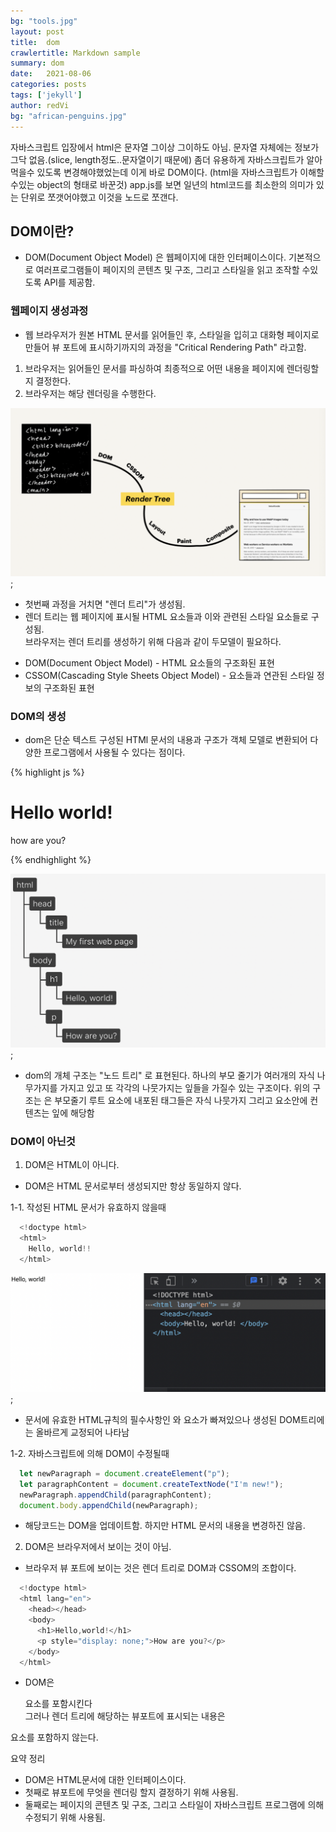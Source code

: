 ```yaml
---
bg: "tools.jpg"
layout: post
title:  dom
crawlertitle: Markdown sample
summary: dom
date:   2021-08-06
categories: posts
tags: ['jekyll']
author: redVi
bg: "african-penguins.jpg"
---
```


자바스크립트 입장에서 html은 문자열 그이상 그이하도 아님.
문자열 자체에는 정보가 그닥 없음.(slice, length정도..문자열이기 때문에)
좀더 유용하게 자바스크립트가 알아먹을수 있도록 변경해야했었는데 이게 바로 DOM이다.
(html을 자바스크립트가 이해할수있는 object의 형태로 바꾼것)
app.js를 보면 일년의 html코드를 최소한의 의미가 있는 단위로 쪼갯어야했고 이것을
노드로 쪼갠다.

## DOM이란?
- DOM(Document Object Model) 은 웹페이지에 대한 인터페이스이다.
기본적으로 여러프로그램들이 페이지의 콘텐츠 및 구조, 그리고 스타일을 읽고 조작할 수있도록 API를 제공함.

### 웹페이지 생성과정
- 웹 브라우저가 원본 HTML 문서를 읽어들인 후, 스타일을 입히고 대화형 페이지로 만들어 뷰 포트에 표시하기까지의 과정을 "Critical Rendering Path" 라고함. 

1. 브라우저는 읽어들인 문서를 파싱하여 최종적으로 어떤 내용을 페이지에 렌더링할지 결정한다.
2. 브라우저는 해당 렌더링을 수행한다.

![](../assets/img/dom.png);

- 첫번째 과정을 거치면 "렌더 트리"가 생성됨.
- 렌더 트리는 웹 페이지에 표시될 HTML 요소들과 이와 관련된 스타일 요소들로 구성됨.<br/>
브라우저는 렌더 트리를 생성하기 위해 다음과 같이 두모델이 필요하다.

* DOM(Document Object Model) - HTML 요소들의 구조화된 표현
* CSSOM(Cascading Style Sheets Object Model) - 요소들과 연관된 스타일 정보의 구조화된 표현

### DOM의 생성
- dom은 단순 텍스트 구성된 HTMl 문서의 내용과 구조가 객체 모델로 변환되어 다양한 프로그램에서 사용될 수 있다는 점이다.

{% highlight js %}


<html lang ="en">
  <head>
    <title>My first web page </title>
  </head>
  <body>
    <h1>Hello world! </h1>
    <p>how are you? </p>
  </body>
</html>

{% endhighlight %}

![](../assets/img/nodeTree.png);

- dom의 개체 구조는 "노드 트리" 로 표현된다. 
하나의 부모 줄기가 여러개의 자식 나무가지를 가지고 있고 
또 각각의 나뭇가지는 잎들을 가질수 있는 구조이다.
위의 구조는 <html>은 부모줄기 루트 요소에 내포된 태그들은 자식 나뭇가지 그리고 요소안에 컨텐츠는 잎에 해당함

### DOM이 아닌것
1. DOM은 HTML이 아니다.
- DOM은 HTML 문서로부터 생성되지만 항상 동일하지 않다. 

1-1. 작성된 HTML 문서가 유효하지 않을때

```javascript
  <!doctype html>
  <html>
    Hello, world!!
  </html>
```
![](../assets/img/dom_ex.png);

- 문서에 유효한 HTML규칙의 필수사항인 <head>와 <body> 요소가 빠져있으나 생성된 DOM트리에는 올바르게 교정되어 나타남

1-2. 자바스크립트에 의해 DOM이 수정될때
```javascript
  let newParagraph = document.createElement("p");
  let paragraphContent = document.createTextNode("I'm new!");
  newParagraph.appendChild(paragraphContent);
  document.body.appendChild(newParagraph);
```
- 해당코드는 DOM을 업데이트함. 하지만 HTML 문서의 내용을 변경하진 않음.


2. DOM은 브라우저에서 보이는 것이 아님.
- 브라우저 뷰 포트에 보이는 것은 렌더 트리로 DOM과 CSSOM의 조합이다.

```javascript
  <!doctype html>
  <html lang="en">
    <head></head>
    <body>
      <h1>Hello,world!</h1>
      <p style="display: none;">How are you?</p>
    </body>
  </html>
```
- DOM은 <p> 요소를 포함시킨다<br>
그러나 렌더 트리에 해당하는 뷰포트에 표시되는 내용은 
<p> 요소를 포함하지 않는다.

요약 정리
- DOM은 HTML문서에 대한 인터페이스이다.
- 첫째로 뷰포트에 무엇을 렌더링 할지 결정하기 위해 사용됨.
- 둘째로는 페이지의 콘텐츠 및 구조, 그리고 스타일이 자바스크립트 프로그램에 의해 수정되기 위해 사용됨.